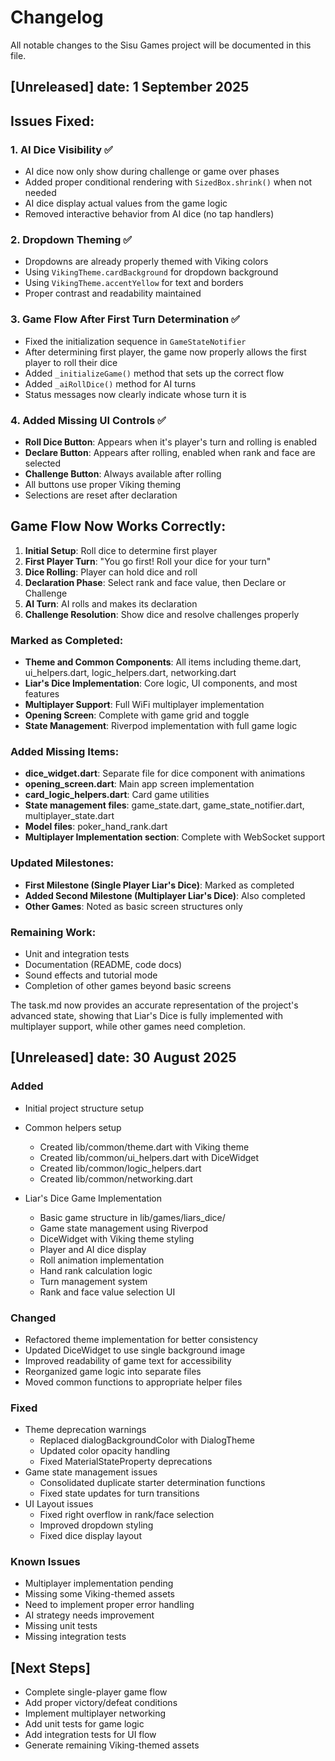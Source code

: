 # Changelog

All notable changes to the Sisu Games project will be documented in this file.

## [Unreleased] date: 1 September 2025

## Issues Fixed:

### 1. **AI Dice Visibility** ✅

- AI dice now only show during challenge or game over phases
- Added proper conditional rendering with `SizedBox.shrink()` when not needed
- AI dice display actual values from the game logic
- Removed interactive behavior from AI dice (no tap handlers)

### 2. **Dropdown Theming** ✅

- Dropdowns are already properly themed with Viking colors
- Using `VikingTheme.cardBackground` for dropdown background
- Using `VikingTheme.accentYellow` for text and borders
- Proper contrast and readability maintained

### 3. **Game Flow After First Turn Determination** ✅

- Fixed the initialization sequence in `GameStateNotifier`
- After determining first player, the game now properly allows the first player to roll their dice
- Added `_initializeGame()` method that sets up the correct flow
- Added `_aiRollDice()` method for AI turns
- Status messages now clearly indicate whose turn it is

### 4. **Added Missing UI Controls** ✅

- **Roll Dice Button**: Appears when it's player's turn and rolling is enabled
- **Declare Button**: Appears after rolling, enabled when rank and face are selected
- **Challenge Button**: Always available after rolling
- All buttons use proper Viking theming
- Selections are reset after declaration

## Game Flow Now Works Correctly:

1. **Initial Setup**: Roll dice to determine first player
2. **First Player Turn**: "You go first! Roll your dice for your turn"
3. **Dice Rolling**: Player can hold dice and roll
4. **Declaration Phase**: Select rank and face value, then Declare or Challenge
5. **AI Turn**: AI rolls and makes its declaration
6. **Challenge Resolution**: Show dice and resolve challenges properly

### Marked as Completed:

- **Theme and Common Components**: All items including theme.dart, ui_helpers.dart, logic_helpers.dart, networking.dart
- **Liar's Dice Implementation**: Core logic, UI components, and most features
- **Multiplayer Support**: Full WiFi multiplayer implementation
- **Opening Screen**: Complete with game grid and toggle
- **State Management**: Riverpod implementation with full game logic

### Added Missing Items:

- **dice_widget.dart**: Separate file for dice component with animations
- **opening_screen.dart**: Main app screen implementation
- **card_logic_helpers.dart**: Card game utilities
- **State management files**: game_state.dart, game_state_notifier.dart, multiplayer_state.dart
- **Model files**: poker_hand_rank.dart
- **Multiplayer Implementation section**: Complete with WebSocket support

### Updated Milestones:

- **First Milestone (Single Player Liar's Dice)**: Marked as completed
- **Added Second Milestone (Multiplayer Liar's Dice)**: Also completed
- **Other Games**: Noted as basic screen structures only

### Remaining Work:

- Unit and integration tests
- Documentation (README, code docs)
- Sound effects and tutorial mode
- Completion of other games beyond basic screens

The task.md now provides an accurate representation of the project's advanced state, showing that Liar's Dice is fully implemented with multiplayer support, while other games need completion.

## [Unreleased] date: 30 August 2025

### Added

- Initial project structure setup
- Common helpers setup

  - Created lib/common/theme.dart with Viking theme
  - Created lib/common/ui_helpers.dart with DiceWidget
  - Created lib/common/logic_helpers.dart
  - Created lib/common/networking.dart

- Liar's Dice Game Implementation
  - Basic game structure in lib/games/liars_dice/
  - Game state management using Riverpod
  - DiceWidget with Viking theme styling
  - Player and AI dice display
  - Roll animation implementation
  - Hand rank calculation logic
  - Turn management system
  - Rank and face value selection UI

### Changed

- Refactored theme implementation for better consistency
- Updated DiceWidget to use single background image
- Improved readability of game text for accessibility
- Reorganized game logic into separate files
- Moved common functions to appropriate helper files

### Fixed

- Theme deprecation warnings
  - Replaced dialogBackgroundColor with DialogTheme
  - Updated color opacity handling
  - Fixed MaterialStateProperty deprecations
- Game state management issues
  - Consolidated duplicate starter determination functions
  - Fixed state updates for turn transitions
- UI Layout issues
  - Fixed right overflow in rank/face selection
  - Improved dropdown styling
  - Fixed dice display layout

### Known Issues

- Multiplayer implementation pending
- Missing some Viking-themed assets
- Need to implement proper error handling
- AI strategy needs improvement
- Missing unit tests
- Missing integration tests

## [Next Steps]

- Complete single-player game flow
- Add proper victory/defeat conditions
- Implement multiplayer networking
- Add unit tests for game logic
- Add integration tests for UI flow
- Generate remaining Viking-themed assets
